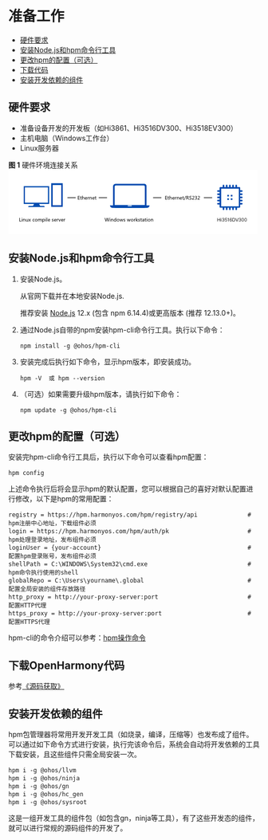 # 准备工作<a name="ZH-CN_TOPIC_0000001051770836"></a>

-   [硬件要求](#section98535485518)
-   [安装Node.js和hpm命令行工具](#section106591616205311)
-   [更改hpm的配置（可选）](#section71821165412)
-   [下载代码](#section102338221707)
-   [安装开发依赖的组件](#section19233183315020)

## 硬件要求<a name="section98535485518"></a>

-   准备设备开发的开发板（如Hi3861、Hi3516DV300、Hi3518EV300）
-   主机电脑（Windows工作台）
-   Linux服务器

**图 1**  硬件环境连接关系<a name="fig113816181847"></a>  
![](figures/硬件环境连接关系.png "硬件环境连接关系")

## 安装Node.js和hpm命令行工具<a name="section106591616205311"></a>

1.  安装Node.js。

    从官网下载并在本地安装Node.js.

    推荐安装  [Node.js](https://nodejs.org/)  12.x \(包含 npm 6.14.4\)或更高版本 \(推荐 12.13.0+\)。

2.  通过Node.js自带的npm安装hpm-cli命令行工具。执行以下命令：

    ```
    npm install -g @ohos/hpm-cli
    ```

3.  安装完成后执行如下命令，显示hpm版本，即安装成功。

    ```
    hpm -V  或 hpm --version
    ```

4.  （可选）如果需要升级hpm版本，请执行如下命令：

    ```
    npm update -g @ohos/hpm-cli
    ```


## 更改hpm的配置（可选）<a name="section71821165412"></a>

安装完hpm-cli命令行工具后，执行以下命令可以查看hpm配置：

```
hpm config
```

上述命令执行后将会显示hpm的默认配置，您可以根据自己的喜好对默认配置进行修改，以下是hpm的常用配置：

```
registry = https://hpm.harmonyos.com/hpm/registry/api              # hpm注册中心地址，下载组件必须
login = https://hpm.harmonyos.com/hpm/auth/pk                      # hpm处理登录地址，发布组件必须
loginUser = {your-account}                                         # 配置hpm登录账号，发布组件必须
shellPath = C:\WINDOWS\System32\cmd.exe                            # hpm命令执行使用的shell
globalRepo = C:\Users\yourname\.global                             # 配置全局安装的组件存放路径
http_proxy = http://your-proxy-server:port                         # 配置HTTP代理
https_proxy = http://your-proxy-server:port                        # 配置HTTPS代理
```

hpm-cli的命令介绍可以参考：[hpm操作命令](组件管理.md#table10510164515371)

## 下载OpenHarmony代码<a name="section102338221707"></a>

参考[《源码获取》](../get-code/源码获取.md)

## 安装开发依赖的组件<a name="section19233183315020"></a>

hpm包管理器将常用开发开发工具（如烧录，编译，压缩等）也发布成了组件。可以通过如下命令方式进行安装，执行完该命令后，系统会自动将开发依赖的工具下载安装，且这些组件只需全局安装一次。

```
hpm i -g @ohos/llvm
hpm i -g @ohos/ninja
hpm i -g @ohos/gn
hpm i -g @ohos/hc_gen
hpm i -g @ohos/sysroot
```

这是一组开发工具的组件包（如包含gn，ninja等工具），有了这些开发态的组件，就可以进行常规的源码组件的开发了。

